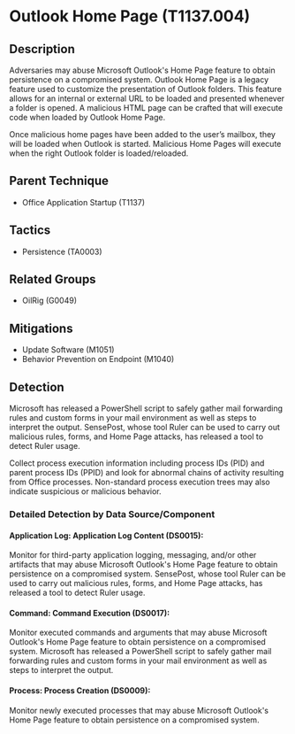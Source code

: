 # Outlook Home Page (T1137.004)

## Description
Adversaries may abuse Microsoft Outlook's Home Page feature to obtain persistence on a compromised system. Outlook Home Page is a legacy feature used to customize the presentation of Outlook folders. This feature allows for an internal or external URL to be loaded and presented whenever a folder is opened. A malicious HTML page can be crafted that will execute code when loaded by Outlook Home Page.

Once malicious home pages have been added to the user’s mailbox, they will be loaded when Outlook is started. Malicious Home Pages will execute when the right Outlook folder is loaded/reloaded.


## Parent Technique
- Office Application Startup (T1137)

## Tactics
- Persistence (TA0003)

## Related Groups
- OilRig (G0049)

## Mitigations
- Update Software (M1051)
- Behavior Prevention on Endpoint (M1040)

## Detection
Microsoft has released a PowerShell script to safely gather mail forwarding rules and custom forms in your mail environment as well as steps to interpret the output. SensePost, whose tool Ruler can be used to carry out malicious rules, forms, and Home Page attacks, has released a tool to detect Ruler usage.

Collect process execution information including process IDs (PID) and parent process IDs (PPID) and look for abnormal chains of activity resulting from Office processes. Non-standard process execution trees may also indicate suspicious or malicious behavior.

### Detailed Detection by Data Source/Component
#### Application Log: Application Log Content (DS0015): 
Monitor for third-party application logging, messaging, and/or other artifacts that may abuse Microsoft Outlook's Home Page feature to obtain persistence on a compromised system. SensePost, whose tool Ruler can be used to carry out malicious rules, forms, and Home Page attacks, has released a tool to detect Ruler usage.

#### Command: Command Execution (DS0017): 
Monitor executed commands and arguments that may abuse Microsoft Outlook's Home Page feature to obtain persistence on a compromised system. Microsoft has released a PowerShell script to safely gather mail forwarding rules and custom forms in your mail environment as well as steps to interpret the output.

#### Process: Process Creation (DS0009): 
Monitor newly executed processes that may abuse Microsoft Outlook's Home Page feature to obtain persistence on a compromised system.

